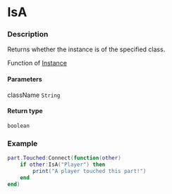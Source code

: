# IsA

### Description

Returns whether the instance is of the specified class.

Function of [Instance](/classes/Instance/)

#### Parameters

className `String`

#### Return type

`boolean`

### Example

```lua
part.Touched:Connect(function(other)
    if other:IsA("Player") then
        print("A player touched this part!")
    end
end)
```
